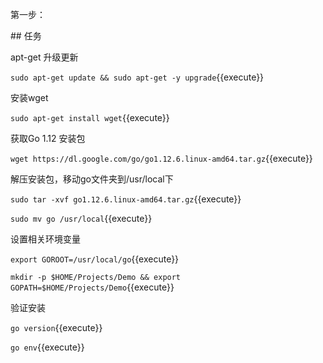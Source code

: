 第一步：

## 任务

apt-get 升级更新 

`sudo apt-get update && sudo apt-get -y upgrade`{{execute}}

安装wget

`sudo apt-get install wget`{{execute}}

获取Go 1.12 安装包

`wget https://dl.google.com/go/go1.12.6.linux-amd64.tar.gz`{{execute}}

解压安装包，移动go文件夹到/usr/local下

`sudo tar -xvf go1.12.6.linux-amd64.tar.gz`{{execute}}

`sudo mv go /usr/local`{{execute}}

设置相关环境变量

`export GOROOT=/usr/local/go`{{execute}}

`mkdir -p $HOME/Projects/Demo && export GOPATH=$HOME/Projects/Demo`{{execute}}


验证安装

`go version`{{execute}}

`go env`{{execute}}


